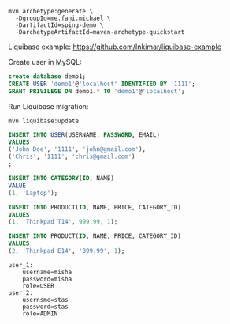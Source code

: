 

```
mvn archetype:generate \
  -DgroupId=me.fani.michael \
  -DartifactId=sping-demo \
  -DarchetypeArtifactId=maven-archetype-quickstart
```

Liquibase example: https://github.com/Inkimar/liquibase-example

Create user in MySQL:

```sql
create database demo1;
CREATE USER 'demo1'@'localhost' IDENTIFIED BY '1111';
GRANT PRIVILEGE ON demo1.* TO 'demo1'@'localhost';
```

Run Liquibase migration:

```
mvn liquibase:update
```


```sql
INSERT INTO USER(USERNAME, PASSWORD, EMAIL)
VALUES
('John Doe', '1111', 'john@gmail.com'),
('Chris', '1111', 'chris@gmail.com')
;

INSERT INTO CATEGORY(ID, NAME)
VALUE
(1, 'Laptop');

INSERT INTO PRODUCT(ID, NAME, PRICE, CATEGORY_ID)
VALUES
(1, 'Thinkpad T14', 999.99, 1);

INSERT INTO PRODUCT(ID, NAME, PRICE, CATEGORY_ID)
VALUES
(2, 'Thinkpad E14', '899.99', 1);
```

```properties
user_1:
    username=misha
    password=misha
    role=USER
user_2:
    usernsme=stas
    password=stas
    role=ADMIN
```